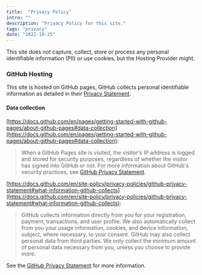 ```yaml
---
title:  "Privacy Policy"
intro: ""
description: "Privacy Policy for this site."
tags: "privacy"
date: "2022-10-25"
---
```


This site does not capture, collect, store or process any personal identifiable information (PII) or use cookies, but the Hosting Provider might.

### GitHub Hosting

This site is hosted on GitHub pages, GitHub collects personal identifiable information as detailed in their [Privacy Statement](https://docs.github.com/en/site-policy/privacy-policies/github-privacy-statement#what-information-github-collects).

#### Data collection  

[https://docs.github.com/en/pages/getting-started-with-github-pages/about-github-pages#data-collection](https://docs.github.com/en/pages/getting-started-with-github-pages/about-github-pages#data-collection):

> When a GitHub Pages site is visited, the visitor's IP address is logged and stored for security purposes, regardless of whether the visitor has signed into GitHub or not. For more information about GitHub's security practices, see [GitHub Privacy Statement](https://docs.github.com/en/site-policy/privacy-policies/github-privacy-statement).  

[https://docs.github.com/en/site-policy/privacy-policies/github-privacy-statement#what-information-github-collects](https://docs.github.com/en/site-policy/privacy-policies/github-privacy-statement#what-information-github-collects):

> GitHub collects information directly from you for your registration, payment, transactions, and user profile. We also automatically collect from you your usage information, cookies, and device information, subject, where necessary, to your consent. GitHub may also collect personal data from third parties. We only collect the minimum amount of personal data necessary from you, unless you choose to provide more.  

See the [GitHub Privacy Statement](https://docs.github.com/en/site-policy/privacy-policies/github-privacy-statement#what-information-github-collects) for more information.